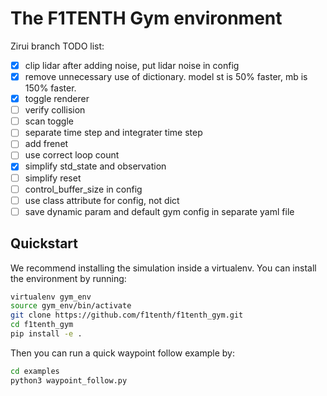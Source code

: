 # The F1TENTH Gym environment

Zirui branch TODO list:
- [x] clip lidar after adding noise, put lidar noise in config
- [x] remove unnecessary use of dictionary. model st is 50% faster, mb is 150% faster.
- [x] toggle renderer
- [ ] verify collision
- [ ] scan toggle
- [ ] separate time step and integrater time step
- [ ] add frenet
- [ ] use correct loop count
- [x] simplify std_state and observation
- [ ] simplify reset
- [ ] control_buffer_size in config
- [ ] use class attribute for config, not dict
- [ ] save dynamic param and default gym config in separate yaml file

## Quickstart
We recommend installing the simulation inside a virtualenv. You can install the environment by running:

```bash
virtualenv gym_env
source gym_env/bin/activate
git clone https://github.com/f1tenth/f1tenth_gym.git
cd f1tenth_gym
pip install -e .
```

Then you can run a quick waypoint follow example by:
```bash
cd examples
python3 waypoint_follow.py
```
